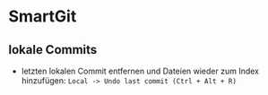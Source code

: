 # SmartGit

## lokale Commits

* letzten lokalen Commit entfernen und Dateien wieder zum Index hinzufügen: `Local -> Undo last commit (Ctrl + Alt + R)`